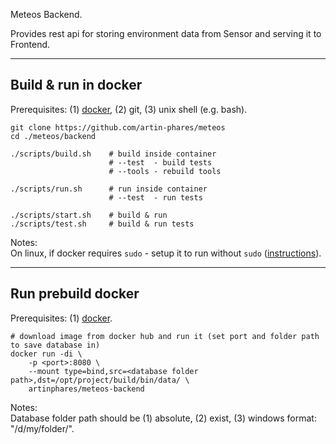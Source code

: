 Meteos Backend.

Provides rest api for storing environment data from Sensor and serving it to Frontend.

---

Build & run in docker
---

Prerequisites: (1) [docker](https://www.docker.com/), (2) git, (3) unix shell (e.g. bash).

```
git clone https://github.com/artin-phares/meteos
cd ./meteos/backend

./scripts/build.sh    # build inside container
                      # --test  - build tests
                      # --tools - rebuild tools

./scripts/run.sh      # run inside container
                      # --test  - run tests

./scripts/start.sh    # build & run
./scripts/test.sh     # build & run tests
```

Notes:  
On linux, if docker requires `sudo` - setup it to run without `sudo` ([instructions](https://askubuntu.com/a/477554/950607)).

---

Run prebuild docker
---

Prerequisites: (1) [docker](https://www.docker.com/).

```
# download image from docker hub and run it (set port and folder path to save database in)
docker run -di \
    -p <port>:8080 \
    --mount type=bind,src=<database folder path>,dst=/opt/project/build/bin/data/ \
    artinphares/meteos-backend
```

Notes:  
Database folder path should be (1) absolute, (2) exist, (3) windows format: "/d/my/folder/".
